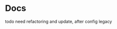 # Docs
todo need refactoring and update, after config legacy

<!-- Job for monitoring other vm to endpoint federate

scrape_configs:
  - job_name: 'federate'
    honor_labels: true
    metrics_path: /federate
    params:
      match[]:
      - '{job=~".*."}'
    static_configs:
    - targets:
      - prom-01.example.com:9090

# Enable alert manager
Example 
```yaml
vm_alertmanager_config:
   - static_configs:
       - targets: ["127.0.0.1:9093"]
```

# Example alert rules

```yaml
vm_alert_rules:
  - alert: Watchdog
    expr: vector(1)
    for: 10m
    labels:
      severity: info
    annotations:
      description: 'This is an alert meant to ensure that the entire alerting pipeline is functional. '
      summary: 'Ensure entire alerting pipeline is functional'
  - alert: InstanceDown
    expr: 'up == 0'
    for: 5m
    labels:
      severity: critical
    annotations:
      description: "{% raw %}{{ $labels.instance }} of job {{ $labels.job }} has been down for more than 5 minutes.{% endraw %}"
      summary: "{% raw %}Instance {{ $labels.instance }} down{% endraw %}"
  - alert: ClockSkewDetected
    expr: 'abs(node_timex_offset_seconds) * 1000 > 5'
    for: 2m
    labels:
      severity: warning
    annotations:
      description: "{% raw %}Clock skew detected on {{ $labels.instance }}. Ensure NTP is configured correctly on this host.{% endraw %}"
      summary: "{% raw %}Instance {{ $labels.instance }} - Clock skew detected{% endraw %}"
``` -->